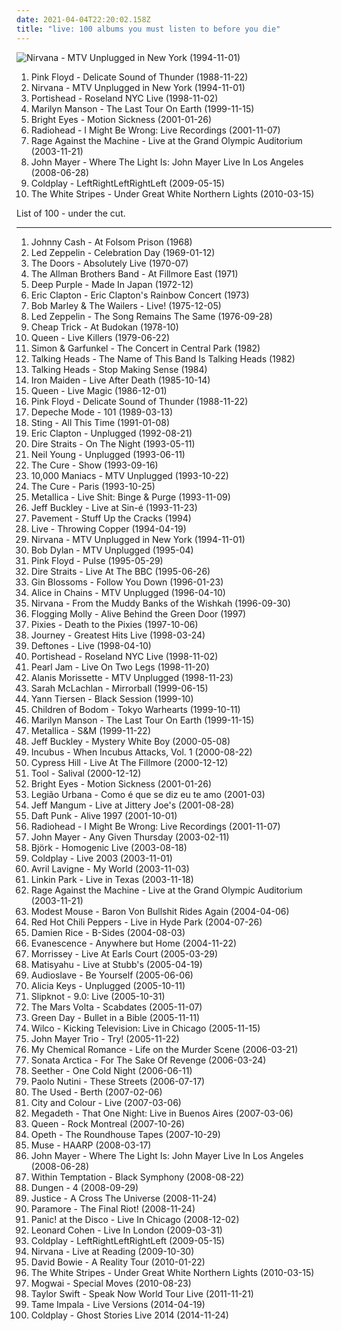 ```yaml
---
date: 2021-04-04T22:20:02.158Z
title: "live: 100 albums you must listen to before you die"
---
```

![Nirvana - MTV Unplugged in New York (1994-11-01)](http://coverartarchive.org/release/b527f0f7-7735-3c77-add1-09a9e4a20abb/12060379405-500.jpg "Nirvana - MTV Unplugged in New York (1994-11-01)")
<ol class="albums">
<li data-cover="http://coverartarchive.org/release/c3b3c4e5-521d-4d25-801c-e4f2380aa8d1/7720432462-500.jpg" data-tags="progressive rock, pink floyd, live" role="button">Pink Floyd - Delicate Sound of Thunder (1988-11-22)</li>
<li data-cover="http://coverartarchive.org/release/b527f0f7-7735-3c77-add1-09a9e4a20abb/12060379405-500.jpg" data-tags="grunge" role="button">Nirvana - MTV Unplugged in New York (1994-11-01)</li>
<li data-cover="http://coverartarchive.org/release/b9d8f801-2d64-3f82-b238-a44bb333851a/7332788785-500.jpg" data-tags="trip-hop" role="button">Portishead - Roseland NYC Live (1998-11-02)</li>
<li data-cover="http://coverartarchive.org/release/647617b9-2792-34ed-8c1c-307dcc046fdf/24652265801-500.jpg" data-tags="industrial, live, industrial metal" role="button">Marilyn Manson - The Last Tour On Earth (1999-11-15)</li>
<li data-cover="http://coverartarchive.org/release/4443cc48-a9e7-47d6-b355-48fc85d8118a/21913904132-500.jpg" data-tags="live, singer-songwriter" role="button">Bright Eyes - Motion Sickness (2001-01-26)</li>
<li data-cover="https://via.placeholder.com/450" data-tags="live" role="button">Radiohead - I Might Be Wrong: Live Recordings (2001-11-07)</li>
<li data-cover="http://coverartarchive.org/release/42607845-fe6a-45cc-af48-95f39c4f9ccb/27933622102-500.jpg" data-tags="live, rock" role="button">Rage Against the Machine - Live at the Grand Olympic Auditorium (2003-11-21)</li>
<li data-cover="http://coverartarchive.org/release/72f14d5a-d2d6-4d01-a8bf-db0a3ba4770d/3718315144-500.jpg" data-tags="live" role="button">John Mayer - Where The Light Is: John Mayer Live In Los Angeles (2008-06-28)</li>
<li data-cover="http://coverartarchive.org/release/b6d56ec3-4bb6-3c07-babf-654276b0e30c/913607156-500.jpg" data-tags="live" role="button">Coldplay - LeftRightLeftRightLeft (2009-05-15)</li>
<li data-cover="http://coverartarchive.org/release/a68da0f4-1691-342b-82a2-81b9471717cb/14193640527-500.jpg" data-tags="live" role="button">The White Stripes - Under Great White Northern Lights (2010-03-15)</li>
</ol>
List of 100 - under the cut.
<!-- more -->

_________________

<ol class="albums">
<li data-cover="http://coverartarchive.org/release/45647913-b279-4118-8ff4-ae3420437c66/17873579445-500.jpg" data-tags="country" role="button">
Johnny Cash - At Folsom Prison (1968)
</li>
<li data-cover="http://coverartarchive.org/release/7ed76949-79b8-4e32-9401-e66b70fd115b/4078223044-500.jpg" data-tags="rock, hard rock, live" role="button">
Led Zeppelin - Celebration Day (1969-01-12)
</li>
<li data-cover="http://coverartarchive.org/release/6edd2418-f0f0-48c6-b4fe-7c889f96e467/11732845815-500.jpg" data-tags="rock, classic rock, live" role="button">
The Doors - Absolutely Live (1970-07)
</li>
<li data-cover="https://img.discogs.com/mic1l-p28zoqxQguKjabmbJV5Hg=/fit-in/600x519/filters:strip_icc():format(jpeg):mode_rgb():quality(90)/discogs-images/R-9031515-1473598344-7417.mpo.jpg" data-tags="classic rock, southern rock, blues, live, rock, 70s" role="button">
The Allman Brothers Band - At Fillmore East (1971)
</li>
<li data-cover="http://coverartarchive.org/release/84a5afdd-38f3-3246-8b30-cc5547e74ea9/16111054263-500.jpg" data-tags="hard rock" role="button">
Deep Purple - Made In Japan (1972-12)
</li>
<li data-cover="https://img.discogs.com/swjQP0NRI3WM4nR0gjmRDXm3bsc=/fit-in/300x306/filters:strip_icc():format(jpeg):mode_rgb():quality(90)/discogs-images/R-3141213-1327063773.jpeg.jpg" data-tags="classic rock, blues" role="button">
Eric Clapton - Eric Clapton's Rainbow Concert (1973)
</li>
<li data-cover="http://coverartarchive.org/release/0fa2416d-3813-4639-90d4-c308779b3802/5478169435-500.jpg" data-tags="reggae" role="button">
Bob Marley & The Wailers - Live! (1975-12-05)
</li>
<li data-cover="http://coverartarchive.org/release/d83c92b5-7022-3e12-870d-84ed59ad2da9/11749802149-500.jpg" data-tags="live, classic rock, hard rock" role="button">
Led Zeppelin - The Song Remains The Same (1976-09-28)
</li>
<li data-cover="http://coverartarchive.org/release/c40cb4ab-ce16-4816-9df3-b512db7f8516/10645292811-500.jpg" data-tags="classic rock, live, 70s, rock" role="button">
Cheap Trick - At Budokan (1978-10)
</li>
<li data-cover="https://img.discogs.com/vC_Ab8YbYPrUPisG3AaW6-e3BG4=/fit-in/534x531/filters:strip_icc():format(jpeg):mode_rgb():quality(90)/discogs-images/R-2236962-1431722480-6285.jpeg.jpg" data-tags="live, hard rock, classic rock" role="button">
Queen - Live Killers (1979-06-22)
</li>
<li data-cover="https://img.discogs.com/CJUhQdKx8cnKYRTRFL7YEsrO8mo=/fit-in/600x468/filters:strip_icc():format(jpeg):mode_rgb():quality(90)/discogs-images/R-7540898-1466772398-1897.jpeg.jpg" data-tags="live, folk, classic rock" role="button">
Simon & Garfunkel - The Concert in Central Park (1982)
</li>
<li data-cover="https://img.discogs.com/WogGcC6KteU51OvvqSom3VOwn4U=/fit-in/600x581/filters:strip_icc():format(jpeg):mode_rgb():quality(90)/discogs-images/R-10604266-1500795889-2401.jpeg.jpg" data-tags="new wave, live, 80s" role="button">
Talking Heads - The Name of This Band Is Talking Heads (1982)
</li>
<li data-cover="https://img.discogs.com/mEROh5D5nn0FvcZrEKopwnQYZS8=/fit-in/450x450/filters:strip_icc():format(jpeg):mode_rgb():quality(90)/discogs-images/R-3644792-1365379808-5746.jpeg.jpg" data-tags="80s, new wave" role="button">
Talking Heads - Stop Making Sense (1984)
</li>
<li data-cover="http://coverartarchive.org/release/12aea57d-ab05-3bc2-8e05-e57230e1e2c9/13275371966-500.jpg" data-tags="heavy metal" role="button">
Iron Maiden - Live After Death (1985-10-14)
</li>
<li data-cover="http://coverartarchive.org/release/388e1d01-bbd7-402a-a3a8-bf26cede791a/3741179321-500.jpg" data-tags="rock, live" role="button">
Queen - Live Magic (1986-12-01)
</li>
<li data-cover="http://coverartarchive.org/release/c3b3c4e5-521d-4d25-801c-e4f2380aa8d1/7720432462-500.jpg" data-tags="progressive rock, pink floyd, live" role="button">
Pink Floyd - Delicate Sound of Thunder (1988-11-22)
</li>
<li data-cover="http://coverartarchive.org/release/4fbe2a82-3fac-4fc6-bf44-fbf5257cbc7e/11334358434-500.jpg" data-tags="live, 80s" role="button">
Depeche Mode - 101 (1989-03-13)
</li>
<li data-cover="http://coverartarchive.org/release/aa9ec36b-2dcd-4b73-8125-0a767498e5b8/16324598896-500.jpg" data-tags="pop, soft rock, live, sting" role="button">
Sting - All This Time (1991-01-08)
</li>
<li data-cover="http://coverartarchive.org/release/fa84b81a-6d02-4d89-a515-9a6ef6df11a3/6733543940-500.jpg" data-tags="blues, acoustic" role="button">
Eric Clapton - Unplugged (1992-08-21)
</li>
<li data-cover="http://coverartarchive.org/release/5a2c11bb-292f-4e4a-a82f-fd5932612cf3/6192871434-500.jpg" data-tags="live" role="button">
Dire Straits - On The Night (1993-05-11)
</li>
<li data-cover="http://coverartarchive.org/release/44c68dd1-0918-4483-808a-0b3f2d1b0f0c/28416204609-500.jpg" data-tags="acoustic, classic rock" role="button">
Neil Young - Unplugged (1993-06-11)
</li>
<li data-cover="https://img.discogs.com/lbgvX7bd4ShtlT_kfdk9Cb9rgrM=/fit-in/599x607/filters:strip_icc():format(jpeg):mode_rgb():quality(90)/discogs-images/R-1515400-1225385807.jpeg.jpg" data-tags="live, rock, post-punk" role="button">
The Cure - Show (1993-09-16)
</li>
<li data-cover="http://coverartarchive.org/release/e2d0b8ef-272a-46b9-8b99-3e6831318ad9/6329050674-500.jpg" data-tags="live, alternative, female vocalists" role="button">
10,000 Maniacs - MTV Unplugged (1993-10-22)
</li>
<li data-cover="http://coverartarchive.org/release/6ee2d738-64d9-4190-9b16-ef421d79a3bc/7653622656-500.jpg" data-tags="live, alternative" role="button">
The Cure - Paris (1993-10-25)
</li>
<li data-cover="http://coverartarchive.org/release/7c94535f-a010-332f-bfe7-bafe559a5aa8/15723258334-500.jpg" data-tags="thrash metal, live" role="button">
Metallica - Live Shit: Binge & Purge (1993-11-09)
</li>
<li data-cover="http://coverartarchive.org/release/7bb19235-b385-4a98-8390-f4204fd43521/20376603471-500.jpg" data-tags="live" role="button">
Jeff Buckley - Live at Sin-é (1993-11-23)
</li>
<li data-cover="http://coverartarchive.org/release/77497f39-a9b2-4044-9ade-ff3bb959e52f/11171713706-500.jpg" data-tags="alternative, postrock, live" role="button">
Pavement - Stuff Up the Cracks (1994)
</li>
<li data-cover="https://img.discogs.com/WGh9trETCLjEuX08PvTxG4HE-fY=/fit-in/600x607/filters:strip_icc():format(jpeg):mode_rgb():quality(90)/discogs-images/R-514033-1585681152-9468.jpeg.jpg" data-tags="rock" role="button">
Live - Throwing Copper (1994-04-19)
</li>
<li data-cover="http://coverartarchive.org/release/b527f0f7-7735-3c77-add1-09a9e4a20abb/12060379405-500.jpg" data-tags="grunge" role="button">
Nirvana - MTV Unplugged in New York (1994-11-01)
</li>
<li data-cover="https://img.discogs.com/7pCi2rLlkkewxnV_BiAT9ukt6gI=/fit-in/301x300/filters:strip_icc():format(jpeg):mode_rgb():quality(90)/discogs-images/R-2718382-1297923395.jpeg.jpg" data-tags="rock, folk, 90s, live, acoustic, folk rock, bob dylan" role="button">
Bob Dylan - MTV Unplugged (1995-04)
</li>
<li data-cover="http://coverartarchive.org/release/dc9ed97b-4551-4a5b-8ab5-5776b5d75600/26944550465-500.jpg" data-tags="progressive rock" role="button">
Pink Floyd - Pulse (1995-05-29)
</li>
<li data-cover="https://via.placeholder.com/450" data-tags="live" role="button">
Dire Straits - Live At The BBC (1995-06-26)
</li>
<li data-cover="https://img.discogs.com/xOvnQ6hQZ0MYgUkFV7WGD5Z94bg=/fit-in/200x199/filters:strip_icc():format(jpeg):mode_rgb():quality(90)/discogs-images/R-3652210-1338961582-8057.jpeg.jpg" data-tags="rock" role="button">
Gin Blossoms - Follow You Down (1996-01-23)
</li>
<li data-cover="http://coverartarchive.org/release/0e3ef21b-12b7-4fa2-b430-f3579391e41e/1623290216-500.jpg" data-tags="grunge, acoustic" role="button">
Alice in Chains - MTV Unplugged (1996-04-10)
</li>
<li data-cover="https://via.placeholder.com/450" data-tags="grunge" role="button">
Nirvana - From the Muddy Banks of the Wishkah (1996-09-30)
</li>
<li data-cover="http://coverartarchive.org/release/70c85789-974e-4a92-8b9d-96aef51e7ddd/1174906134-500.jpg" data-tags="irish, live, irish folk punk" role="button">
Flogging Molly - Alive Behind the Green Door (1997)
</li>
<li data-cover="http://coverartarchive.org/release/51413ed2-fae9-47f2-9759-b0b98434836c/1156807663-500.jpg" data-tags="alternative rock" role="button">
Pixies - Death to the Pixies (1997-10-06)
</li>
<li data-cover="https://img.discogs.com/1KBscSCCmWMQkoG8BhlL99Y4hXo=/fit-in/600x600/filters:strip_icc():format(jpeg):mode_rgb():quality(90)/discogs-images/R-8564031-1464120058-6180.jpeg.jpg" data-tags="classic rock, live, slgdmtopalbums, wheel in the sky live, after the fall live, stone in love live" role="button">
Journey - Greatest Hits Live (1998-03-24)
</li>
<li data-cover="http://coverartarchive.org/release/24a00f09-7f28-4445-91bc-86e5994b51e1/4283257280-500.jpg" data-tags="alternative metal, live" role="button">
Deftones - Live (1998-04-10)
</li>
<li data-cover="http://coverartarchive.org/release/b9d8f801-2d64-3f82-b238-a44bb333851a/7332788785-500.jpg" data-tags="trip-hop" role="button">
Portishead - Roseland NYC Live (1998-11-02)
</li>
<li data-cover="https://via.placeholder.com/450" data-tags="grunge, rock, live" role="button">
Pearl Jam - Live On Two Legs (1998-11-20)
</li>
<li data-cover="http://coverartarchive.org/release/e68bc44b-f410-35cc-bf84-c0abbbcc08b8/11497364966-500.jpg" data-tags="acoustic, unplugged, live" role="button">
Alanis Morissette - MTV Unplugged (1998-11-23)
</li>
<li data-cover="http://coverartarchive.org/release/a5229267-6d95-4491-9274-2f887c9acaa0/979270452-500.jpg" data-tags="live" role="button">
Sarah McLachlan - Mirrorball (1999-06-15)
</li>
<li data-cover="http://coverartarchive.org/release/e69bca05-e478-43b6-8072-760c2cf37d8b/1140237382-500.jpg" data-tags="live" role="button">
Yann Tiersen - Black Session (1999-10)
</li>
<li data-cover="http://coverartarchive.org/release/9c294f7c-920b-39a6-96ef-19d7336e5a34/1316730229-500.jpg" data-tags="melodic death metal, live" role="button">
Children of Bodom - Tokyo Warhearts (1999-10-11)
</li>
<li data-cover="http://coverartarchive.org/release/647617b9-2792-34ed-8c1c-307dcc046fdf/24652265801-500.jpg" data-tags="industrial, live, industrial metal" role="button">
Marilyn Manson - The Last Tour On Earth (1999-11-15)
</li>
<li data-cover="http://coverartarchive.org/release/4943881b-cf46-3bb5-a9ad-26d19ab72f21/11162986699-500.jpg" data-tags="symphonic metal, metal, thrash metal" role="button">
Metallica - S&M (1999-11-22)
</li>
<li data-cover="https://via.placeholder.com/450" data-tags="live" role="button">
Jeff Buckley - Mystery White Boy (2000-05-08)
</li>
<li data-cover="http://coverartarchive.org/release/ec9fb22c-04f8-4a8d-abc9-93ef814606f3/5236613445-500.jpg" data-tags="alternative, alternative rock, 90s, live, sessions, need it" role="button">
Incubus - When Incubus Attacks, Vol. 1 (2000-08-22)
</li>
<li data-cover="http://coverartarchive.org/release/d10320a4-2469-4ae5-9157-a7f2c950cf5d/5052431361-500.jpg" data-tags="hip hop, live, alternative hip-hop" role="button">
Cypress Hill - Live At The Fillmore (2000-12-12)
</li>
<li data-cover="http://coverartarchive.org/release/a252cb14-9f22-4464-bc93-75d8a71c11af/17150769741-500.jpg" data-tags="progressive metal" role="button">
Tool - Salival (2000-12-12)
</li>
<li data-cover="http://coverartarchive.org/release/4443cc48-a9e7-47d6-b355-48fc85d8118a/21913904132-500.jpg" data-tags="live, singer-songwriter" role="button">
Bright Eyes - Motion Sickness (2001-01-26)
</li>
<li data-cover="http://coverartarchive.org/release/f477086a-4bda-4855-8360-06752f1159f8/12525987749-500.jpg" data-tags="epic, 90s, brasil, live, brazilian rock, legiao urbana" role="button">
Legião Urbana - Como é que se diz eu te amo (2001-03)
</li>
<li data-cover="https://via.placeholder.com/450" data-tags="indie, acoustic, live" role="button">
Jeff Mangum - Live at Jittery Joe's (2001-08-28)
</li>
<li data-cover="http://coverartarchive.org/release/cc85b1de-cf7e-3241-9022-fea31857beab/16360798338-500.jpg" data-tags="electronic, electronica, french, electro, house, live, daft punk" role="button">
Daft Punk - Alive 1997 (2001-10-01)
</li>
<li data-cover="https://via.placeholder.com/450" data-tags="live" role="button">
Radiohead - I Might Be Wrong: Live Recordings (2001-11-07)
</li>
<li data-cover="http://coverartarchive.org/release/2c4ec6a6-6e09-43b8-9ee2-26e190e1df92/7594164957-500.jpg" data-tags="soft rock, acoustic, live, john mayer" role="button">
John Mayer - Any Given Thursday (2003-02-11)
</li>
<li data-cover="https://img.discogs.com/wsth58Vm-20-xd2QGRkYbUsXRfc=/fit-in/600x533/filters:strip_icc():format(jpeg):mode_rgb():quality(90)/discogs-images/R-6369706-1418122645-1265.jpeg.jpg" data-tags="electronic, alternative, female vocalists, bjork" role="button">
Björk - Homogenic Live (2003-08-18)
</li>
<li data-cover="http://coverartarchive.org/release/6b3e5f94-ba19-32a5-a7c0-8787356a46f0/5960364405-500.jpg" data-tags="live" role="button">
Coldplay - Live 2003 (2003-11-01)
</li>
<li data-cover="https://via.placeholder.com/450" data-tags="rock, live" role="button">
Avril Lavigne - My World (2003-11-03)
</li>
<li data-cover="http://coverartarchive.org/release/0edb5cf7-aaff-4376-8a6b-373a0f08ce39/15089945297-500.jpg" data-tags="nu metal" role="button">
Linkin Park - Live in Texas (2003-11-18)
</li>
<li data-cover="http://coverartarchive.org/release/42607845-fe6a-45cc-af48-95f39c4f9ccb/27933622102-500.jpg" data-tags="live, rock" role="button">
Rage Against the Machine - Live at the Grand Olympic Auditorium (2003-11-21)
</li>
<li data-cover="http://coverartarchive.org/release/d1da7b66-a0ba-4f38-810b-079948379a51/13638314071-500.jpg" data-tags="live" role="button">
Modest Mouse - Baron Von Bullshit Rides Again (2004-04-06)
</li>
<li data-cover="http://coverartarchive.org/release/7c7f2328-df86-4d6b-a2ec-a96eeb28dfd3/5718688483-500.jpg" data-tags="rock, live" role="button">
Red Hot Chili Peppers - Live in Hyde Park (2004-07-26)
</li>
<li data-cover="http://coverartarchive.org/release/79f75593-94ca-4b24-bfdb-91c0b9395b39/13538432061-500.jpg" data-tags="damien rice, 2004, acoustic, live" role="button">
Damien Rice - B-Sides (2004-08-03)
</li>
<li data-cover="http://coverartarchive.org/release/415d1dea-4107-49e0-8fbe-cba8cf607d86/9469978707-500.jpg" data-tags="rock, evanescence, live" role="button">
Evanescence - Anywhere but Home (2004-11-22)
</li>
<li data-cover="https://img.discogs.com/cfc9e7fd50d7c9c08931869b95f6849a01d0635d/images/spacer.gif" data-tags="live" role="button">
Morrissey - Live At Earls Court (2005-03-29)
</li>
<li data-cover="http://coverartarchive.org/release/87f822d6-602c-3e33-9e62-024eacfcf60c/28709837363-500.jpg" data-tags="reggae, matisyahu" role="button">
Matisyahu - Live at Stubb's (2005-04-19)
</li>
<li data-cover="https://via.placeholder.com/450" data-tags="rock, acoustic" role="button">
Audioslave - Be Yourself (2005-06-06)
</li>
<li data-cover="http://coverartarchive.org/release/905f63c8-fac6-4b82-ad99-e3163cffcfda/1577661110-500.jpg" data-tags="unplugged, soul, rnb" role="button">
Alicia Keys - Unplugged (2005-10-11)
</li>
<li data-cover="http://coverartarchive.org/release/c3bd3e15-556b-329c-8838-4444c9367aa9/8401417015-500.jpg" data-tags="nu metal" role="button">
Slipknot - 9.0: Live (2005-10-31)
</li>
<li data-cover="http://coverartarchive.org/release/303188c6-8c08-36e1-ab85-b7e9ba84d7ee/7919913330-500.jpg" data-tags="progressive rock" role="button">
The Mars Volta - Scabdates (2005-11-07)
</li>
<li data-cover="https://img.discogs.com/yKgieSTKusIBpjtEwfMVZ4ALIx8=/fit-in/540x474/filters:strip_icc():format(jpeg):mode_rgb():quality(90)/discogs-images/R-3624187-1337812211-1856.jpeg.jpg" data-tags="punk rock, live" role="button">
Green Day - Bullet in a Bible (2005-11-11)
</li>
<li data-cover="https://img.discogs.com/gQbSyOJ5pxQiPDxD2qSl7HxIj7k=/fit-in/600x527/filters:strip_icc():format(jpeg):mode_rgb():quality(90)/discogs-images/R-677050-1584810876-7476.jpeg.jpg" data-tags="live, at this concert" role="button">
Wilco - Kicking Television: Live in Chicago (2005-11-15)
</li>
<li data-cover="http://coverartarchive.org/release/e684e1ec-c086-480b-adc0-28d5e558d7c8/3718356374-500.jpg" data-tags="rock, blues, blues rock, live" role="button">
John Mayer Trio - Try! (2005-11-22)
</li>
<li data-cover="http://coverartarchive.org/release/8beeaf1d-dc8f-4a93-8f7e-2eb8e15bb671/27919718997-500.jpg" data-tags="live" role="button">
My Chemical Romance - Life on the Murder Scene (2006-03-21)
</li>
<li data-cover="http://coverartarchive.org/release/05a01238-7c55-3350-b66d-f69f839f6cae/4742571296-500.jpg" data-tags="power metal" role="button">
Sonata Arctica - For The Sake Of Revenge (2006-03-24)
</li>
<li data-cover="http://coverartarchive.org/release/b1f237d6-edf1-46f8-971c-a7280b53bdc6/1068689504-500.jpg" data-tags="acoustic" role="button">
Seether - One Cold Night (2006-06-11)
</li>
<li data-cover="http://coverartarchive.org/release/0f6aee88-6d56-34d2-a628-eead929a45e3/6358999364-500.jpg" data-tags="pop, singer-songwriter, indie" role="button">
Paolo Nutini - These Streets (2006-07-17)
</li>
<li data-cover="https://img.discogs.com/pFFecob40VP1dxGso8TVmZHV4jA=/fit-in/600x528/filters:strip_icc():format(jpeg):mode_rgb():quality(90)/discogs-images/R-4897340-1545558377-6427.jpeg.jpg" data-tags="live" role="button">
The Used - Berth (2007-02-06)
</li>
<li data-cover="http://coverartarchive.org/release/a8032396-e76c-3a57-9d1c-4e92e5e0125c/3375659069-500.jpg" data-tags="live" role="button">
City and Colour - Live (2007-03-06)
</li>
<li data-cover="http://coverartarchive.org/release/cf8cd704-686f-417b-be9d-a049d233f259/4731911358-500.jpg" data-tags="thrash metal, heavy metal" role="button">
Megadeth - That One Night: Live in Buenos Aires (2007-03-06)
</li>
<li data-cover="http://coverartarchive.org/release/183922a5-a5fc-4b7e-b909-82231d3bd9e5/7751021680-500.jpg" data-tags="rock, live" role="button">
Queen - Rock Montreal (2007-10-26)
</li>
<li data-cover="https://img.discogs.com/U4lHrq7JhjUM0oy1BCS0YiHCijU=/fit-in/600x524/filters:strip_icc():format(jpeg):mode_rgb():quality(90)/discogs-images/R-1814175-1289070438.jpeg.jpg" data-tags="live, progressive metal, progressive death metal" role="button">
Opeth - The Roundhouse Tapes (2007-10-29)
</li>
<li data-cover="https://img.discogs.com/TIttQypuxRcxPI6DIC_3V-p1rpQ=/fit-in/600x517/filters:strip_icc():format(jpeg):mode_rgb():quality(90)/discogs-images/R-2783763-1441055360-1612.jpeg.jpg" data-tags="live, alternative rock" role="button">
Muse - HAARP (2008-03-17)
</li>
<li data-cover="http://coverartarchive.org/release/72f14d5a-d2d6-4d01-a8bf-db0a3ba4770d/3718315144-500.jpg" data-tags="live" role="button">
John Mayer - Where The Light Is: John Mayer Live In Los Angeles (2008-06-28)
</li>
<li data-cover="https://img.discogs.com/P5qhwKGVpnKQVtKgJZKzxHzBIUE=/fit-in/600x598/filters:strip_icc():format(jpeg):mode_rgb():quality(90)/discogs-images/R-7753234-1448067141-3556.jpeg.jpg" data-tags="symphonic metal" role="button">
Within Temptation - Black Symphony (2008-08-22)
</li>
<li data-cover="https://via.placeholder.com/450" data-tags="jazz, pop, rock, folk, experimental, live, record, subliminal sounds, kemado records, sfo borders, under the radar best of 2008" role="button">
Dungen - 4 (2008-09-29)
</li>
<li data-cover="http://coverartarchive.org/release/15e3739f-e713-4a5f-884a-d95596c3fa1f/18417383878-500.jpg" data-tags="electronic, dance" role="button">
Justice - A Cross The Universe (2008-11-24)
</li>
<li data-cover="http://coverartarchive.org/release/88a11272-b498-4c1f-8a29-61f76c676fdb/3018330013-500.jpg" data-tags="paramore" role="button">
Paramore - The Final Riot! (2008-11-24)
</li>
<li data-cover="http://coverartarchive.org/release/044a26ca-91ad-4db2-96b1-17356bcb2b0d/10805655860-500.jpg" data-tags="live, chicago, panic at the disco, pretty odd" role="button">
Panic! at the Disco - Live In Chicago (2008-12-02)
</li>
<li data-cover="https://img.discogs.com/o5eIF_XWck-EOp-wg3cWgfzsspg=/fit-in/600x811/filters:strip_icc():format(jpeg):mode_rgb():quality(90)/discogs-images/R-6710527-1425825329-4760.jpeg.jpg" data-tags="live, folk, leonard cohen" role="button">
Leonard Cohen - Live In London (2009-03-31)
</li>
<li data-cover="http://coverartarchive.org/release/b6d56ec3-4bb6-3c07-babf-654276b0e30c/913607156-500.jpg" data-tags="live" role="button">
Coldplay - LeftRightLeftRightLeft (2009-05-15)
</li>
<li data-cover="https://img.discogs.com/UXgbqevfNeBqlilcwq4pyWKeH80=/fit-in/599x600/filters:strip_icc():format(jpeg):mode_rgb():quality(90)/discogs-images/R-5558208-1396520125-1881.jpeg.jpg" data-tags="grunge, live" role="button">
Nirvana - Live at Reading (2009-10-30)
</li>
<li data-cover="http://coverartarchive.org/release/addacb4d-bb2e-4f66-9246-fd15bfdc3576/15497181552-500.jpg" data-tags="live" role="button">
David Bowie - A Reality Tour (2010-01-22)
</li>
<li data-cover="http://coverartarchive.org/release/a68da0f4-1691-342b-82a2-81b9471717cb/14193640527-500.jpg" data-tags="live" role="button">
The White Stripes - Under Great White Northern Lights (2010-03-15)
</li>
<li data-cover="http://coverartarchive.org/release/79a7bffc-fc7c-4df9-8b7f-03f7f4fcd3a3/10028163862-500.jpg" data-tags="post-rock" role="button">
Mogwai - Special Moves (2010-08-23)
</li>
<li data-cover="http://coverartarchive.org/release/e18da5a2-45a5-42b8-9c99-3d35231997d5/10239584019-500.jpg" data-tags="country, live" role="button">
Taylor Swift - Speak Now World Tour Live (2011-11-21)
</li>
<li data-cover="https://img.discogs.com/t1S3nLmvqlFXxCMIgtgWinpbKAI=/fit-in/600x600/filters:strip_icc():format(jpeg):mode_rgb():quality(90)/discogs-images/R-13580393-1556892213-5749.png.jpg" data-tags="neo-psychedelia" role="button">
Tame Impala - Live Versions (2014-04-19)
</li>
<li data-cover="http://coverartarchive.org/release/8a3c0a98-3847-4ed3-bbe4-6d1bd68fae34/9028499204-500.jpg" data-tags="live" role="button">
Coldplay - Ghost Stories Live 2014 (2014-11-24)
</li>
</ol>